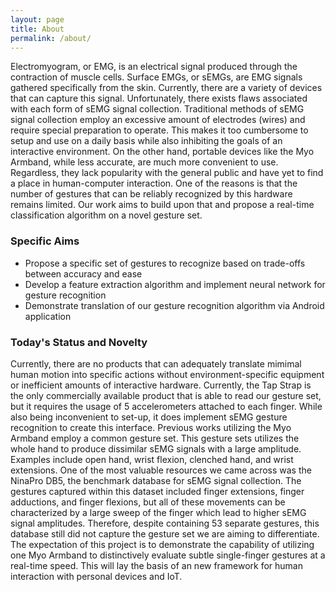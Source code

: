 ```yaml
---
layout: page
title: About
permalink: /about/
---
```


<html>
  <body>
    <p>Electromyogram, or EMG, is an electrical signal produced through the contraction of muscle cells. Surface EMGs, or sEMGs, are EMG signals gathered specifically from the skin. Currently, there are a variety of devices that can capture this signal. Unfortunately, there exists flaws associated with each form of sEMG signal collection. Traditional methods of sEMG signal collection employ an excessive amount of electrodes (wires) and require special preparation to operate. This makes it too cumbersome to setup and use on a daily basis while also inhibiting the goals of an interactive environment. On the other hand, portable devices like the Myo Armband, while less accurate, are much more convenient to use. Regardless, they lack popularity with the general public and have yet to find a place in human-computer interaction. One of the reasons is that the number of gestures that can be reliably recognized by this hardware remains limited. Our work aims to build upon that and propose a real-time classification algorithm on a novel gesture set.</p>
      <h3>Specific Aims</h3>
      <p><ul>
        <li>Propose a specific set of gestures to recognize based on trade-offs between accuracy and ease</li>
        <li>Develop a feature extraction algorithm and implement neural network for gesture recognition</li>
        <li>Demonstrate translation of our gesture recognition algorithm via Android application</li>
      </ul></p>
      <h3>Today's Status and Novelty</h3>
      <p>Currently, there are no products that can adequately translate mimimal human motion into specific actions without environment-specific equipment or inefficient amounts of interactive hardware. Currently, the Tap Strap is the only commercially available product that is able to read our gesture set, but it requires the usage of 5 accelerometers attached to each finger. While also being inconvenient to set-up, it does implement sEMG gesture recognition to create this interface. Previous works utilizing the Myo Armband employ a common gesture set. This gesture sets utilizes the whole hand to produce dissimilar sEMG signals with a large amplitude. Examples include open hand, wrist flexion, clenched hand, and wrist extensions. One of the most valuable resources we came across was the NinaPro DB5, the benchmark database for sEMG signal collection. The gestures captured within this dataset included finger extensions, finger adductions, and finger flexions, but all of these movements can be characterized by a large sweep of the finger which lead to higher sEMG signal amplitudes. Therefore, despite containing 53 separate gestures, this database still did not capture the gesture set we are aiming to differentiate. The expectation of this project is to demonstrate the capability of utilizing one Myo Armband to distinctively evaluate subtle single-finger gestures at a real-time speed. This will lay the basis of an new framework for human interaction with personal devices and IoT. </p>
      <!--<center><figure>
          <img class = "size" src="https://cnet1.cbsistatic.com/img/00XQEmFzx7Xio51Kw8V0E4zo_oE=/2017/11/21/b97d2dc7-e471-47b8-a2e0-9091b2d26bcd/fl-tapkeyboard-cnetstill.jpg" style="max-width:50%;">
          <center><figcaption>The Tap Strap translates the change in accelerometer readings to user input</figcaption></center>
        </figure></center>-->
  </body>
</html>
